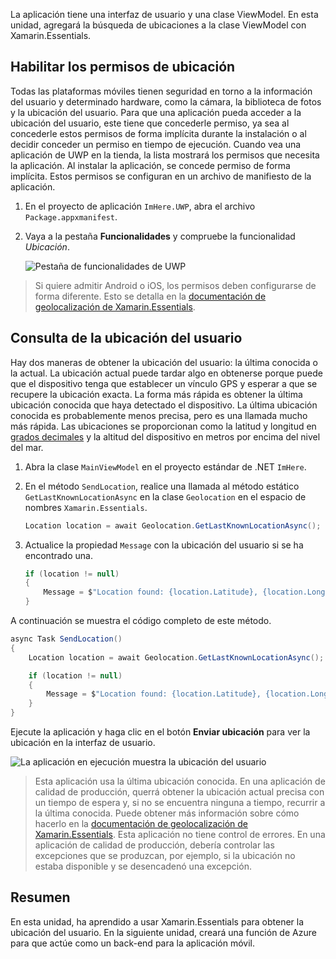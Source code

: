 La aplicación tiene una interfaz de usuario y una clase ViewModel. En esta unidad, agregará la búsqueda de ubicaciones a la clase ViewModel con Xamarin.Essentials.

## <a name="enable-location-permissions"></a>Habilitar los permisos de ubicación

Todas las plataformas móviles tienen seguridad en torno a la información del usuario y determinado hardware, como la cámara, la biblioteca de fotos y la ubicación del usuario. Para que una aplicación pueda acceder a la ubicación del usuario, este tiene que concederle permiso, ya sea al concederle estos permisos de forma implícita durante la instalación o al decidir conceder un permiso en tiempo de ejecución. Cuando vea una aplicación de UWP en la tienda, la lista mostrará los permisos que necesita la aplicación. Al instalar la aplicación, se concede permiso de forma implícita. Estos permisos se configuran en un archivo de manifiesto de la aplicación.

1. En el proyecto de aplicación `ImHere.UWP`, abra el archivo `Package.appxmanifest`.

2. Vaya a la pestaña **Funcionalidades** y compruebe la funcionalidad *Ubicación*.

    ![Pestaña de funcionalidades de UWP](../media/4-uwp-location-capability.png)

> Si quiere admitir Android o iOS, los permisos deben configurarse de forma diferente. Esto se detalla en la [documentación de geolocalización de Xamarin.Essentials](https://docs.microsoft.com/xamarin/essentials/geolocation?tabs=android#getting-started).

## <a name="query-for-the-users-location"></a>Consulta de la ubicación del usuario

Hay dos maneras de obtener la ubicación del usuario: la última conocida o la actual. La ubicación actual puede tardar algo en obtenerse porque puede que el dispositivo tenga que establecer un vínculo GPS y esperar a que se recupere la ubicación exacta. La forma más rápida es obtener la última ubicación conocida que haya detectado el dispositivo. La última ubicación conocida es probablemente menos precisa, pero es una llamada mucho más rápida. Las ubicaciones se proporcionan como la latitud y longitud en [grados decimales](https://en.wikipedia.org/wiki/Decimal_degrees) y la altitud del dispositivo en metros por encima del nivel del mar.

1. Abra la clase `MainViewModel` en el proyecto estándar de .NET `ImHere`.

2. En el método `SendLocation`, realice una llamada al método estático `GetLastKnownLocationAsync` en la clase `Geolocation` en el espacio de nombres `Xamarin.Essentials`.

    ```cs
    Location location = await Geolocation.GetLastKnownLocationAsync();
    ```

3. Actualice la propiedad `Message` con la ubicación del usuario si se ha encontrado una.

    ```cs
    if (location != null)
    {
        Message = $"Location found: {location.Latitude}, {location.Longitude}.";
    }
    ```

A continuación se muestra el código completo de este método.

```cs
async Task SendLocation()
{
    Location location = await Geolocation.GetLastKnownLocationAsync();

    if (location != null)
    {
        Message = $"Location found: {location.Latitude}, {location.Longitude}.";
    }
}
```

Ejecute la aplicación y haga clic en el botón **Enviar ubicación** para ver la ubicación en la interfaz de usuario.

![La aplicación en ejecución muestra la ubicación del usuario](../media/4-running-app-showing-location.png)

> Esta aplicación usa la última ubicación conocida. En una aplicación de calidad de producción, querrá obtener la ubicación actual precisa con un tiempo de espera y, si no se encuentra ninguna a tiempo, recurrir a la última conocida. Puede obtener más información sobre cómo hacerlo en la [documentación de geolocalización de Xamarin.Essentials](https://docs.microsoft.com/xamarin/essentials/geolocation?tabs=uwp#using-geolocation). Esta aplicación no tiene control de errores. En una aplicación de calidad de producción, debería controlar las excepciones que se produzcan, por ejemplo, si la ubicación no estaba disponible y se desencadenó una excepción.

## <a name="summary"></a>Resumen

En esta unidad, ha aprendido a usar Xamarin.Essentials para obtener la ubicación del usuario. En la siguiente unidad, creará una función de Azure para que actúe como un back-end para la aplicación móvil.